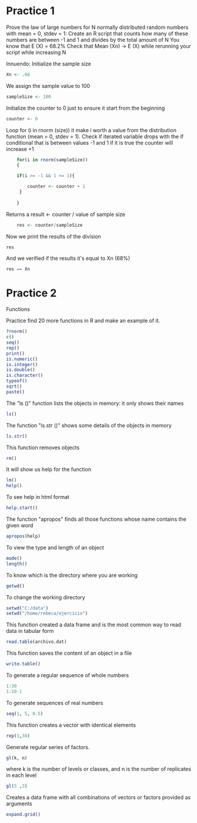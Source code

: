 # Practice 1

Prove the law of large numbers for N normally distributed random numbers with mean = 0, stdev = 1:
Create an R script that counts how many of these numbers are between -1 and 1 and divides
by the total amount of N
You know that E (X) = 68.2%
Check that Mean (Xn) -> E (X) while rerunning your script while increasing N

Innuendo:
Initialize the sample size
```r
Xn <- .68
```
We assign the sample value to 100
```r
sampleSize <- 100
```
Initialize the counter to 0 just to ensure it start from the beginning
```r
counter <- 0
```
Loop for (i in rnorm (size)) it make i worth a value from the distribution function (mean = 0, stdev = 1). Check if iterated variable drops with the if conditional that is between values -1 and 1 if it is true the counter will increase +1
```r
    for(i in rnorm(sampleSize))
    {

    if(i >= -1 && 1 <= 1){

        counter <- counter + 1
     }
  
    }
```
Returns a result <- counter / value of sample size
```r
    res <- counter/sampleSize
```
Now we print the results of the division
```r
res
```
And we verified if the results it's equal to Xn (68%)
```r
res == Xn
```
# Practice 2
Functions

Practice find 20 more functions in R and make an example of it.

```r
?rnorm()
c()
seq()
rep()
print()
is.numeric()
is.integer()
is.double()
is.character()
typeof()
sqrt()
paste()
```
The "ls ()" function lists the objects in memory: it only shows their names
```r
ls()
```
The function "ls.str ()" shows some details of the objects in memory
```r
ls.str()
```
This function removes objects
```r
rm()
```
It will show us help for the function
```r
lm()
help()
```
To see help in html format
```r
help.start()
```
The function "apropos" finds all those functions whose name contains the given word
```r
apropos(help)
```
To view the type and length of an object
```r
mode()
length()
```
To know which is the directory where you are working
```r
getwd()
```
To change the working directory
```r
setwd("C:/data")
setwd("/home/rebeca/ejercicio")
```
This function created a data frame and is the most common way to read data in tabular form
```r
read.table(archivo.dat)
```
This function saves the content of an object in a file
```r
write.table()
```
To generate a regular sequence of whole numbers
```r
1:30
1:10-1
```
To generate sequences of real numbers
```r
seq(1, 5, 0.5)
```
This function creates a vector with identical elements
```r
rep(1,30)
```
Generate regular series of factors.
```r
gl(k, n) 
```
where k is the number of levels or classes, and n is the number of replicates in each level
```r
gl(5 ,3)
```
Creates a data frame with all combinations of vectors or factors provided as arguments
```r
expand.grid()
```